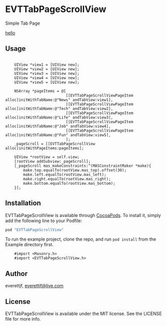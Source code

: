 # EVTTabPageScrollView

Simple Tab Page


[hello](http://everettjf.github.io/images/extern/EVTTabPageScrollView.gif)


## Usage

```oc

    UIView *view1 = [UIView new];
    UIView *view2 = [UIView new];
    UIView *view3 = [UIView new];
    UIView *view4 = [UIView new];
    UIView *view5 = [UIView new];
    
    NSArray *pageItems = @[
                           [[EVTTabPageScrollViewPageItem alloc]initWithTabName:@"News" andTabView:view1],
                           [[EVTTabPageScrollViewPageItem alloc]initWithTabName:@"Tech" andTabView:view2],
                           [[EVTTabPageScrollViewPageItem alloc]initWithTabName:@"Life" andTabView:view3],
                           [[EVTTabPageScrollViewPageItem alloc]initWithTabName:@"Job" andTabView:view4],
                           [[EVTTabPageScrollViewPageItem alloc]initWithTabName:@"Fun" andTabView:view5],
                           ];
    _pageScroll = [[EVTTabPageScrollView alloc]initWithPageItems:pageItems];
    
    UIView *rootView = self.view;
    [rootView addSubview:_pageScroll];
    [_pageScroll mas_makeConstraints:^(MASConstraintMaker *make){
        make.top.equalTo(rootView.mas_top).offset(30);
        make.left.equalTo(rootView.mas_left);
        make.right.equalTo(rootView.mas_right);
        make.bottom.equalTo(rootView.mas_bottom);
    }];

```

## Installation

EVTTabPageScrollView is available through [CocoaPods](http://cocoapods.org). To install
it, simply add the following line to your Podfile:

```ruby
pod "EVTTabPageScrollView"
```

To run the example project, clone the repo, and run `pod install` from the Example directory first.

```oc
    #import <Masonry.h>
    #import <EVTTabPageScrollView.h>
```

## Author

everettjf, everettjf@live.com

## License

EVTTabPageScrollView is available under the MIT license. See the LICENSE file for more info.
